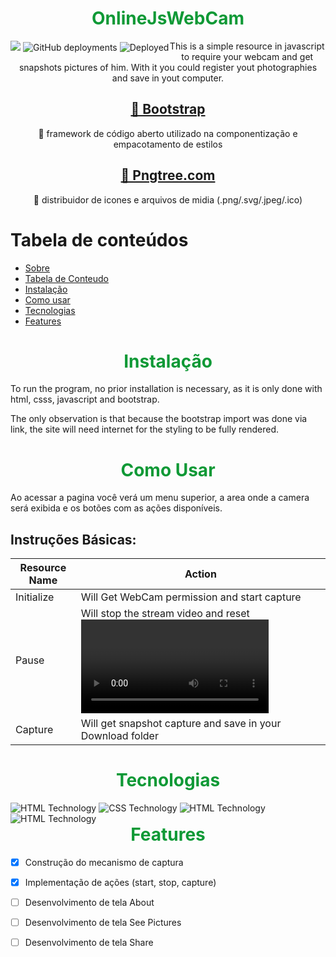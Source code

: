 <h1 id="Sobre" style="text-align: center; color: #0f9936;">OnlineJsWebCam</h1>

<div style="float: left">
    <img src="https://img.shields.io/static/v1?label=Build&message=Build Process&color=7159c1&style=plastic&logo=ghost"/>
    <img alt="GitHub deployments" src="https://img.shields.io/github/deployments/henrique-alons0/OnlineJsWebCam/main?style=plastic">
    <img alt="Deployed" src="https://img.shields.io/bower/l/html">
</div>


<p align="center">This is a simple resource in javascript to require your webcam and get snapshots pictures of him. With it you could register yout photographies and save in yout computer.</p>

<h2 align="center">
    <a href="https://getbootstrap.com/">🔗 Bootstrap</a>
</h2>
<p align="center">🚀 framework de código aberto utilizado na componentização e empacotamento de estilos</p>
<h2 align="center">
    <a href="https://.pngtree.com/so/camera">🔗 Pngtree.com</a>
</h2>
<p align="center">🚀 distribuidor de icones e arquivos de midia (.png/.svg/.jpeg/.ico)</p>

Tabela de conteúdos
=================
<!--ts-->
   * [Sobre](#Sobre)
   * [Tabela de Conteudo](#tabela-de-conteudo)
   * [Instalação](#instalacao)
   * [Como usar](#como-usar)
   * [Tecnologias](#tecnologias)
   * [Features](#features)
<!--te-->

<h1 id="instalacao" style="text-align: center; color: #0f9936;">Instalação</h1>

<p>To run the program, no prior installation is necessary, as it is only done with html, csss, javascript and bootstrap.</p>
<p>The only observation is that because the bootstrap import was done via link, the site will need internet for the styling to be fully rendered.</p>

<h1 id="como-usar" style="text-align: center; color: #0f9936;">Como Usar</h1>

<p>Ao acessar a pagina você verá um menu superior, a area onde a camera será exibida e os botões com as ações disponíveis.</p>
<h2>Instruções Básicas:</h2>

| Resource Name  | Action |
| ------------- | ------------- |
| Initialize  | Will Get WebCam permission and start capture |
| Pause  | Will stop the stream video and reset <video> component  |
| Capture  | Will get snapshot capture and save in your Download folder  |



<h1 id="tecnologias" style="text-align: center; color: #0f9936;">Tecnologias</h1>

<div style="float: left">
    <img alt="HTML Technology" src="https://img.shields.io/badge/HTML-239120?style=for-the-badge&logo=html5&logoColor=white">
    <img alt="CSS Technology" src="https://img.shields.io/badge/CSS-239120?&style=for-the-badge&logo=css3&logoColor=white">
    <img alt="HTML Technology" src="https://img.shields.io/badge/JavaScript-F7DF1E?style=for-the-badge&logo=javascript&logoColor=black">
    <img alt="HTML Technology" src="https://img.shields.io/badge/Bootstrap-563D7C?style=for-the-badge&logo=bootstrap&logoColor=white">
</div>

<h1 id="features" style="text-align: center; color: #0f9936;">Features</h1>

- [x] Construção do mecanismo de captura
- [x] Implementação de ações (start, stop, capture)
- [ ] Desenvolvimento de tela About
- [ ] Desenvolvimento de tela See Pictures
- [ ] Desenvolvimento de tela Share

